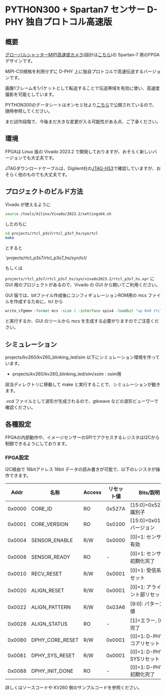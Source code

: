 # PYTHON300 + Spartan7 センサー D-PHY 独自プロトコル高速版

## 概要

[グローバルシャッターMIPI高速度カメラ](https://rtc-lab.com/products/rtcl-cam-p3s7-mipi/)(設計は[こちら](https://github.com/ryuz/rtcl-p3s7-mipi))の Spartan-7 用のFPGAデザインです。


MIPI-CSI規格を利用せずに D-PHY 上に独自プロトコルで高速伝送するバージョンです。

画像1フレームを1パケットとして転送することで伝送帯域を有効に使い、高速度撮影を可能としています。

PYTHON300のデータシートはオンセミ社より[こちら](https://www.onsemi.jp/products/sensors/image-sensors/python300)で公開されているので、随時参照してください。

まだ試作段階で、今後まだ大きな変更が入る可能性がある点、ご了承ください。


## 環境

FPGAは Linux 版の Vivado 2023.2 で開発しておりますが、おそらく新しいバージョンでも大丈夫です。

JTAGダウンロードケーブルは、Digilent社の[JTAG-HS3](https://digilent.com/shop/jtag-hs3-programming-cable/)で確認していますが、おそらく他のものでも大丈夫です。


## プロジェクトのビルド方法

Vivado が使えるように

```bash
source /tools/Xilinx/Vivado/2023.2/settings64.sh
```

したのちに

```bash
cd projects/rtcl_p3s7/rtcl_p3s7_hs/syn/tcl
make
```

とすると

`projects/rtcl_p3s7/rtcl_p3s7_hs/syn/tcl/

もしくは

`projects/rtcl_p3s7/rtcl_p3s7_hs/syn/vivado2023.2/rtcl_p3s7_hs.xpr` に GUI 用のプロジェクトがあるので、Vivado の GUI から開いてご利用ください。

GUI 版では、bitファイル作成後にコンフィギュレーションROM用の mcs ファイルを作成するために、tcl から

```tcl
write_cfgmem -format mcs -size 2 -interface spix4 -loadbit "up 0x0 rtcl_p3s7_hs.runs/impl_1/rtcl_p3s7_hs.bit" -file rtcl_p3s7_hs.runs/impl_1/rtcl_p3s7_hs.mcs
```

と実行するか、GUI のツールから mcs を生成する必要がりますのでご注意ください。


## シミュレーション

projects/kv260/kv260_blinking_led/sim 以下にシミュレーション環境を作っています。

- projects/kv260/kv260_blinking_led/sim/xsim : xsim用

該当ディレクトリに移動して make と実行することで、シミュレーションが動きます。

.vcd ファイルとして波形が生成されるので、gtkwave などの波形ビューワーで確認ください。


## 各種設定

FPGAの内部動作や、イメージセンサーのSPIでアクセスするレジスタはI2Cから制御できるようにしております。

### FPGA設定

I2C経由で 16bitアドレス 16bit データの読み書きが可能で、以下のレジスタが操作できます。


|   Addr | 名称                 | Access | リセット値    | Bits/説明                                      |
|--------|----------------------|--------|--------------|-----------------------------------------------|
| 0x0000 | CORE_ID              | RO     | 0x527A       | [15:0]=0x527A, 識別子                         |
| 0x0001 | CORE_VERSION         | RO     | 0x0100       | [15:0]=0x0100, バージョン                     |
| 0x0004 | SENSOR_ENABLE        | R/W    | 0x0000       | [0]=1: センサー有効                           |
| 0x0008 | SENSOR_READY         | RO     | -            | [0]=1: センサー初期化完了                     |
| 0x0010 | RECV_RESET           | R/W    | 0x0001       | [0]=1: 受信系リセット                         |
| 0x0020 | ALIGN_RESET          | R/W    | 0x0001       | [0]=1: アライメント部リセット                 |
| 0x0022 | ALIGN_PATTERN        | R/W    | 0x03A6       | [9:0]: パターン値                              |
| 0x0028 | ALIGN_STATUS         | RO     | -            | [1]=エラー, [0]=完了                           |
| 0x0080 | DPHY_CORE_RESET      | R/W    | 0x0001       | [0]=1: D-PHY コアリセット                     |
| 0x0081 | DPHY_SYS_RESET       | R/W    | 0x0001       | [0]=1: D-PHY SYSリセット                      |
| 0x0088 | DPHY_INIT_DONE       | RO     | -            | [0]=1: D-PHY 初期化完了                       |

詳しくはソースコードや KV260 側のサンプルコードを参照ください。